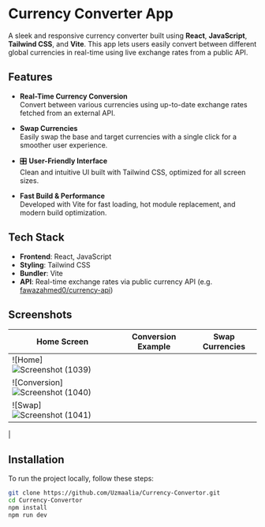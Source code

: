 # Currency Converter App

A sleek and responsive currency converter built using **React**, **JavaScript**, **Tailwind CSS**, and **Vite**. This app lets users easily convert between different global currencies in real-time using live exchange rates from a public API.

## Features

-  **Real-Time Currency Conversion**  
  Convert between various currencies using up-to-date exchange rates fetched from an external API.

-  **Swap Currencies**  
  Easily swap the base and target currencies with a single click for a smoother user experience.

- 🎛 **User-Friendly Interface**  
  Clean and intuitive UI built with Tailwind CSS, optimized for all screen sizes.

-  **Fast Build & Performance**  
  Developed with Vite for fast loading, hot module replacement, and modern build optimization.

## Tech Stack

- **Frontend**: React, JavaScript
- **Styling**: Tailwind CSS
- **Bundler**: Vite
- **API**: Real-time exchange rates via public currency API (e.g. [fawazahmed0/currency-api](https://github.com/fawazahmed0/currency-api))

## Screenshots

| Home Screen | Conversion Example | Swap Currencies |
|-------------|---------------------|-----------------|
| ![Home]![Screenshot (1039)](https://github.com/user-attachments/assets/6068e197-d24b-44d6-aefc-af3aa1d7ff97)
 | ![Conversion]![Screenshot (1040)](https://github.com/user-attachments/assets/01c4087b-7b50-4eef-bf85-978d6f519627)
 | ![Swap]![Screenshot (1041)](https://github.com/user-attachments/assets/cb278d61-d02a-496f-a8bb-6fb5dcf502da)
 |

## Installation

To run the project locally, follow these steps:

```bash
git clone https://github.com/Uzmaalia/Currency-Convertor.git
cd Currency-Convertor
npm install
npm run dev


